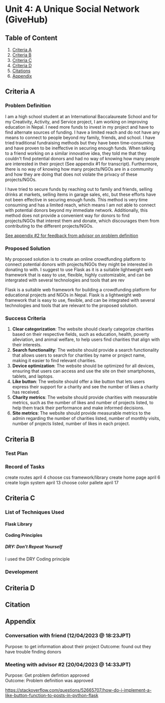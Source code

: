 # Unit 4: A Unique Social Network (GiveHub)

## Table of Content

1. [Criteria A](#criteria-a)
2. [Criteria B](#criteria-b)
3. [Criteria C](#criteria-c)
4. [Criteria D](#criteria-d)
5. [Citations](#citation)
6. [Appendix](#appendix)

## Criteria A

### Problem Definition

I am a high school student at an International Baccalaureate School and for my Creativity, Activity, and Service project, I am working on improving education in Nepal. I need more funds to invest in my project and have to find alternate sources of funding. I have a limited reach and do not have any means to connect to people beyond my family, friends, and school. I have tried traditional fundraising methods but they have been time-consuming and have proven to be ineffective in securing enough funds. When talking to a friend working on a similar innovative idea, they told me that they couldn't find potential donors and had no way of knowing how many people are interested in their project (See appendix #1 for transcript). Furthermore, there is no way of knowing how many projects/NGOs are in a community and how they are doing that does not violate the privacy of these projects/NGOs.  

I have tried to secure funds by reaching out to family and friends, selling drinks at markets, selling items in garage sales, etc, but these efforts have not been effective in securing enough funds. This method is very time consuming and has a limited reach, which means I am not able to connect with potential donors beyond my immediate network. Additionally, this method does not provide a convenient way for donors to find projects/NGOs that interest them and donate, which discourages them from contributing to the different projects/NGOs.

[See appendix #2 for feedback from advisor on problem definition](#meeting-with-advisor-2-20042023--1433jpt)

### Proposed Solution

My proposed solution is to create an online crowdfunding platform to connect potential donors with projects/NGOs they might be interested in donating to with. I suggest to use Flask as it is a suitable lightweight web framework that is easy to use, flexible, highly customizable, and can be intergrated with several technologies and tools that are rev

Flask is a suitable web framework for building a crowdfunding platform for educational projects and NGOs in Nepal. Flask is a lightweight web framework that is easy to use, flexible, and can be integrated with several technologies and tools that are relevant to the proposed solution.

### Success Criteria

1. __Clear categorization__: The website should clearly categorize charities based on their respective fields, such as education, health, poverty alleviation, and animal welfare, to help users find charities that align with their interests.
2. __Search functionality__: The website should provide a search functionality that allows users to search for charities by name or project name, making it easier to find relevant charities.
3. __Device optimization__: The website should be optimized for all devices, ensuring that users can access and use the site on their smartphones, tablets, and laptops.
4. __Like button__: The website should offer a like button that lets users express their support for a charity and see the number of likes a charity has received.
5. __Charity metrics__: The website should provide charities with measurable metrics, such as the number of likes and number of projects listed, to help them track their performance and make informed decisions.
6. __Site metrics__: The website should provide measurable metrics to the admin regarding the number of charities listed, number of monthly visits, number of projects listed, number of likes in each project.

## Criteria B

### Test Plan

### Record of Tasks

create routes april 4
choose css framework/library
create home page april 6
create login system april 13
choose color pallete april 17

## Criteria C

### List of Techniques Used

#### Flask Library

#### Coding Principles

##### DRY: Don't Repeat Yourself

I used the DRY Coding principle

### Development

## Criteria D

## Citation

## Appendix

### Conversation with friend (12/04/2023 @ 18:23JPT)

Purpose: to get information about their project
Outcome: found out they have trouble finding donors

### Meeting with advisor #2 (20/04/2023 @ 14:33JPT)

Purpose: Get problem defintion approved  
Outcome: Problem definition was approved

<https://stackoverflow.com/questions/52665707/how-do-i-implement-a-like-button-function-to-posts-in-python-flask>
